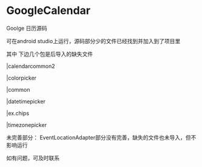 # GoogleCalendar

Goolge  日历源码

可在android studio上运行，源码部分少的文件已经找到并加入到了项目里

其中 下边几个包是后导入的缺失文件   

|calendarcommon2

|colorpicker

|common

|datetimepicker

|ex.chips

|timezonepicker

未完善部分：
EventLocationAdapter部分没有完善，缺失的文件也未导入，但不影响运行

如有问题，可及时联系
